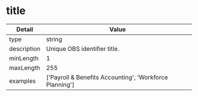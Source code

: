 # title
| Detail | Value |
| ------ | ----- |
| type | string |
| description | Unique OBS identifier title. |
| minLength | 1 |
| maxLength | 255 |
| examples | ['Payroll & Benefits Accounting', 'Workforce Planning'] |
